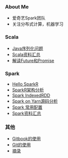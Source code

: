 ### About Me
- 爱奇艺Spark团队
- 关注分布式计算，机器学习

### Scala
- [Java序列化问题](gen/posts/Scala/Java序列化问题.html)
- [Scala资料汇总](gen/posts/Scala/Scala资料汇总.html)
- [解读Future和Promise](gen/posts/Scala/解读Future和Promise.html)

### Spark
- [Hello SparkR](gen/posts/Spark/Hello_SparkR.html)
- [SparkR架构分析](gen/posts/Spark/SparkR架构分析.html)
- [Spark IndexedRDD](gen/posts/Spark/Spark_IndexedRDD.html)
- [Spark on Yarn源码分析](gen/posts/Spark/Spark_on_Yarn源码分析.html)
- [Spark 常用配置](gen/posts/Spark/Spark_常用配置.html)
- [Spark资料汇总](gen/posts/Spark/Spark资料汇总.html)

### 其他
- [Gitbook的使用](gen/posts/其他/Gitbook的使用.html)
- [Git的使用](gen/posts/其他/Git的使用.html)
- [摘录](gen/posts/其他/摘录.html)
